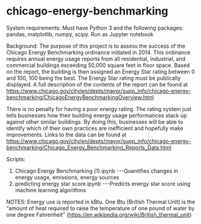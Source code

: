 # chicago-energy-benchmarking
System requirements:
Must have Python 3 and the following packages: pandas, matplotlib, numpy, scipy. Run as Jupyter notebook

Background:
The purpose of this project is to assess the success of the Chicago Energy Benchmarking ordinance initiated in 2014. This ordinance requires annual energy usage reports from all residential, industrial, and commercial buildings exceeding 50,000 square feet in floor space. Based on the report, the building is then assigned an Energy Star rating between 0 and 100, 100 being the best. The Energy Star rating must be publically displayed. A full description of the contents of the report can be found at https://www.chicago.gov/city/en/depts/mayor/supp_info/chicago-energy-benchmarking/ChicagoEnergyBenchmarkingOverview.html
                                                       
There is no penalty for having a poor energy rating. The rating system just tells businesses how their building energy usage performances stack up against other similar buildings. By doing this, businesses will be able to identify which of their own practices are inefficient and hopefully make improvements.
Links to the data can be found at https://www.chicago.gov/city/en/depts/mayor/supp_info/chicago-energy-benchmarking/Chicago_Energy_Benchmarking_Reports_Data.html

Scripts:
1. Chicago Energy Benchmarking (1).ipynb ---Quantifies changes in energy usage, emissions, energy sources
2. predicting energy star score.ipynb ---Predicts energy star score using machine learning algorithms


NOTES: Energy use is reported in kBtu. One Btu (BritIsh Thermal UnIt) is the “amount of heat required to raise the temperature of one pound of water by one degree Fahrenheit” (https://en.wikipedia.org/wiki/British_thermal_unit)

